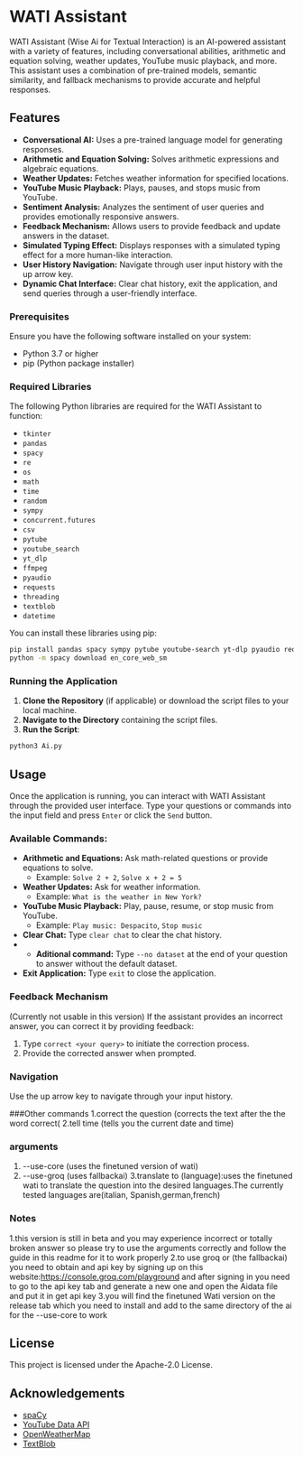 # WATI Assistant

WATI Assistant (Wise Ai for Textual Interaction) is an AI-powered assistant with a variety of features, including conversational abilities, arithmetic and equation solving, weather updates, YouTube music playback, and more. This assistant uses a combination of pre-trained models, semantic similarity, and fallback mechanisms to provide accurate and helpful responses.

## Features

- **Conversational AI:** Uses a pre-trained language model for generating responses.
- **Arithmetic and Equation Solving:** Solves arithmetic expressions and algebraic equations.
- **Weather Updates:** Fetches weather information for specified locations.
- **YouTube Music Playback:** Plays, pauses, and stops music from YouTube.
- **Sentiment Analysis:** Analyzes the sentiment of user queries and provides emotionally responsive answers.
- **Feedback Mechanism:** Allows users to provide feedback and update answers in the dataset.
- **Simulated Typing Effect:** Displays responses with a simulated typing effect for a more human-like interaction.
- **User History Navigation:** Navigate through user input history with the up arrow key.
- **Dynamic Chat Interface:** Clear chat history, exit the application, and send queries through a user-friendly interface.

### Prerequisites

Ensure you have the following software installed on your system:

- Python 3.7 or higher
- pip (Python package installer)

### Required Libraries

The following Python libraries are required for the WATI Assistant to function:

- `tkinter`
- `pandas`
- `spacy`
- `re`
- `os`
- `math`
- `time`
- `random`
- `sympy`
- `concurrent.futures`
- `csv`
- `pytube`
- `youtube_search`
- `yt_dlp`
- `ffmpeg`
- `pyaudio`
- `requests`
- `threading`
- `textblob`
- `datetime`

You can install these libraries using pip:

```bash
pip install pandas spacy sympy pytube youtube-search yt-dlp pyaudio requests textblob
python -m spacy download en_core_web_sm
```

### Running the Application

1. **Clone the Repository** (if applicable) or download the script files to your local machine.
2. **Navigate to the Directory** containing the script files.
3. **Run the Script**:

```bash
python3 Ai.py
```

## Usage

Once the application is running, you can interact with WATI Assistant through the provided user interface. Type your questions or commands into the input field and press `Enter` or click the `Send` button. 

### Available Commands:

- **Arithmetic and Equations:** Ask math-related questions or provide equations to solve.
  - Example: `Solve 2 + 2`, `Solve x + 2 = 5`
- **Weather Updates:** Ask for weather information.
  - Example: `What is the weather in New York?`
- **YouTube Music Playback:** Play, pause, resume, or stop music from YouTube.
  - Example: `Play music: Despacito`, `Stop music`
- **Clear Chat:** Type `clear chat` to clear the chat history.
- - **Aditional command:** Type `--no dataset` at the end of your question to answer without the default dataset.
- **Exit Application:** Type `exit` to close the application.

### Feedback Mechanism
(Currently not usable in this version)
If the assistant provides an incorrect answer, you can correct it by providing feedback:

1. Type `correct <your query>` to initiate the correction process.
2. Provide the corrected answer when prompted.

### Navigation

Use the up arrow key to navigate through your input history.

###Other commands
1.correct the question (corrects the text after the the word correct(
2.tell time (tells you the current date and time)

### arguments 
1. --use-core (uses the finetuned version of wati)
2. --use-groq (uses fallbackai)
3.translate to (language):uses the finetuned wati to translate the question into the desired languages.The currently tested languages are(italian, Spanish,german,french)


### Notes
1.this version is still in beta and you may experience incorrect or totally broken answer so please try to use the arguments correctly and follow the guide in this readme for it to work properly 
2.to use groq or (the fallbackai) you need to obtain and api key by signing up on this website:https://console.groq.com/playground and after signing in you need to go to the api key tab and generate a new one and open the Aidata file and put it in get api key
3.you will find the  finetuned Wati version on the release tab which you need to install and add to the same directory of the ai for the --use-core to work

## License

This project is licensed under the Apache-2.0 License.

## Acknowledgements

- [spaCy](https://spacy.io/)
- [YouTube Data API](https://developers.google.com/youtube/v3)
- [OpenWeatherMap](https://openweathermap.org/)
- [TextBlob](https://textblob.readthedocs.io/en/dev/)
